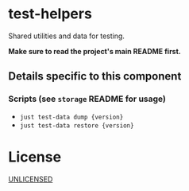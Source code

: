 # test-helpers

Shared utilities and data for testing.

**Make sure to read the project's main README first.**


## Details specific to this component

### Scripts (see `storage` README for usage)

- `just test-data dump {version}`
- `just test-data restore {version}`


# License

[UNLICENSED](LICENSE)
